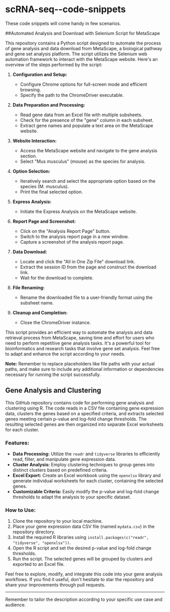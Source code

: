 # scRNA-seq--code-snippets
These code snippets will come handy in few scenarios. 


##Automated Analysis and Download with Selenium Script for MetaScape

This repository contains a Python script designed to automate the process of gene analysis and data download from MetaScape, a biological pathway and gene set analysis platform. The script utilizes the Selenium web automation framework to interact with the MetaScape website. Here's an overview of the steps performed by the script:

1. **Configuration and Setup:**
   - Configure Chrome options for full-screen mode and efficient browsing.
   - Specify the path to the ChromeDriver executable.

2. **Data Preparation and Processing:**
   - Read gene data from an Excel file with multiple subsheets.
   - Check for the presence of the "gene" column in each subsheet.
   - Extract gene names and populate a text area on the MetaScape website.

3. **Website Interaction:**
   - Access the MetaScape website and navigate to the gene analysis section.
   - Select "Mus musculus" (mouse) as the species for analysis.

4. **Option Selection:**
   - Iteratively search and select the appropriate option based on the species (M. musculus).
   - Print the final selected option.

5. **Express Analysis:**
   - Initiate the Express Analysis on the MetaScape website.

6. **Report Page and Screenshot:**
   - Click on the "Analysis Report Page" button.
   - Switch to the analysis report page in a new window.
   - Capture a screenshot of the analysis report page.

7. **Data Download:**
   - Locate and click the "All in One Zip File" download link.
   - Extract the session ID from the page and construct the download link.
   - Wait for the download to complete.

8. **File Renaming:**
   - Rename the downloaded file to a user-friendly format using the subsheet name.

9. **Cleanup and Completion:**
   - Close the ChromeDriver instance.

This script provides an efficient way to automate the analysis and data retrieval process from MetaScape, saving time and effort for users who need to perform repetitive gene analysis tasks. It's a powerful tool for bioinformatics and research tasks that involve gene set analysis. Feel free to adapt and enhance the script according to your needs.

**Note:** Remember to replace placeholders like file paths with your actual paths, and make sure to include any additional information or dependencies necessary for running the script successfully.



## Gene Analysis and Clustering

This GitHub repository contains code for performing gene analysis and clustering using R. The code reads in a CSV file containing gene expression data, clusters the genes based on a specified criteria, and extracts selected genes meeting certain p-value and log-fold change thresholds. The resulting selected genes are then organized into separate Excel worksheets for each cluster.

### Features:

- **Data Processing:** Utilize the `readr` and `tidyverse` libraries to efficiently read, filter, and manipulate gene expression data.
- **Cluster Analysis:** Employ clustering techniques to group genes into distinct clusters based on predefined criteria.
- **Excel Export:** Create an Excel workbook using the `openxlsx` library and generate individual worksheets for each cluster, containing the selected genes.
- **Customizable Criteria:** Easily modify the p-value and log-fold change thresholds to adapt the analysis to your specific dataset.

### How to Use:

1. Clone the repository to your local machine.
2. Place your gene expression data CSV file (named `mydata.csv`) in the repository directory.
3. Install the required R libraries using `install.packages(c("readr", "tidyverse", "openxlsx"))`.
4. Open the R script and set the desired p-value and log-fold change thresholds.
5. Run the script. The selected genes will be grouped by clusters and exported to an Excel file.

Feel free to explore, modify, and integrate this code into your gene analysis workflows. If you find it useful, don't hesitate to star the repository and share your improvements through pull requests.

---

Remember to tailor the description according to your specific use case and audience.
